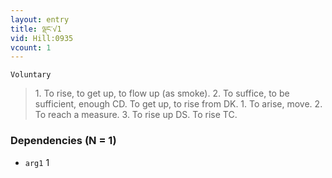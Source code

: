 ```yaml
---
layout: entry
title: ལྡང་√1
vid: Hill:0935
vcount: 1
---
```

`Voluntary` 
> 1\.
 To rise, to get up, to flow up (as smoke)\.
 2\.
 To suffice, to be sufficient, enough CD\.
 To get up, to rise from DK\.
 1\.
 To arise, move\.
 2\.
 To reach a measure\.
 3\.
 To rise up DS\.
 To rise TC\.

### Dependencies (N = 1)
* `arg1` 1
